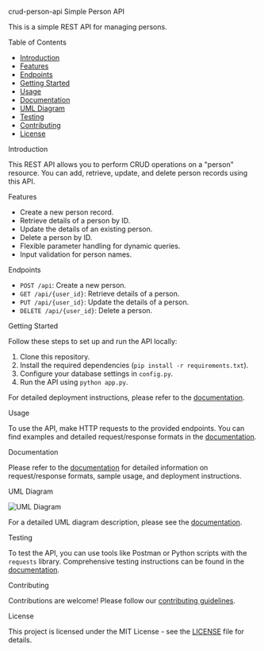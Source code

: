  crud-person-api
 Simple Person API

This is a simple REST API for managing persons.

 Table of Contents
- [Introduction](introduction)
- [Features](features)
- [Endpoints](endpoints)
- [Getting Started](getting-started)
- [Usage](usage)
- [Documentation](documentation)
- [UML Diagram](uml-diagram)
- [Testing](testing)
- [Contributing](contributing)
- [License](license)

 Introduction

This REST API allows you to perform CRUD operations on a "person" resource. You can add, retrieve, update, and delete person records using this API.

Features

- Create a new person record.
- Retrieve details of a person by ID.
- Update the details of an existing person.
- Delete a person by ID.
- Flexible parameter handling for dynamic queries.
- Input validation for person names.

 Endpoints

- `POST /api`: Create a new person.
- `GET /api/{user_id}`: Retrieve details of a person.
- `PUT /api/{user_id}`: Update the details of a person.
- `DELETE /api/{user_id}`: Delete a person.

 Getting Started

Follow these steps to set up and run the API locally:
1. Clone this repository.
2. Install the required dependencies (`pip install -r requirements.txt`).
3. Configure your database settings in `config.py`.
4. Run the API using `python app.py`.

For detailed deployment instructions, please refer to the [documentation](DOCUMENTATION.md).

 Usage

To use the API, make HTTP requests to the provided endpoints. You can find examples and detailed request/response formats in the [documentation](DOCUMENTATION.md).

 Documentation

Please refer to the [documentation](DOCUMENTATION.md) for detailed information on request/response formats, sample usage, and deployment instructions.

 UML Diagram

![UML Diagram](link_to_your_uml_diagram_image.png)

For a detailed UML diagram description, please see the [documentation](DOCUMENTATION.md).

 Testing

To test the API, you can use tools like Postman or Python scripts with the `requests` library. Comprehensive testing instructions can be found in the [documentation](DOCUMENTATION.md).

 Contributing

Contributions are welcome! Please follow our [contributing guidelines](CONTRIBUTING.md).

 License

This project is licensed under the MIT License - see the [LICENSE](LICENSE) file for details.
